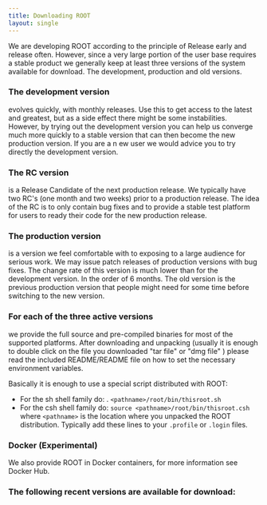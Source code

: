 ```yaml
---
title: Downloading ROOT
layout: single
---
```



We are developing ROOT according to the principle of Release early and release
often. However, since a very large portion of the user base requires a stable
product we generally keep at least three versions of the system available for
download. The development, production and old versions.

### The development version
evolves quickly, with monthly releases. Use this to get access to the latest and
greatest, but as a side effect there might be some instabilities. However, by
trying out the development version you can help us converge much more quickly to
a stable version that can then become the new production version. If you are a n
ew user we would advice you to try directly the development version.

### The RC version
is a Release Candidate of the next production release. We typically have two RC's
(one month and two weeks) prior to a production release. The idea of the RC is to
only contain bug fixes and to provide a stable test platform for users to ready
their code for the new production release.

### The production version
is a version we feel comfortable with to exposing to a large audience for serious
work. We may issue patch releases of production versions with bug fixes. The
change rate of this version is much lower than for the development version.
In the order of 6 months. The old version is the previous production version
that people might need for some time before switching to the new version.

### For each of the three active versions
we provide the full source and pre-compiled binaries for most of the supported
platforms. After downloading and unpacking (usually it is enough to double click
on the file you downloaded "tar file" or "dmg file" ) please read the included
README/README file on how to set the necessary environment variables.

Basically it is enough to use a special script distributed with ROOT:
  - For the sh shell family do: . `<pathname>/root/bin/thisroot.sh`
  - For the csh shell family do: `source <pathname>/root/bin/thisroot.csh`
where `<pathname>` is the location where you unpacked the ROOT distribution.
Typically add these lines to your `.profile` or `.login` files.

### Docker (Experimental)
We also provide ROOT in Docker containers, for more information see Docker Hub.

### The following recent versions are available for download: